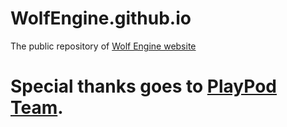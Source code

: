 # WolfEngine.github.io
The public repository of [Wolf Engine website](https://WolfEngine.github.io)

# Special thanks goes to [PlayPod Team](https://PlayPod.cloud).
